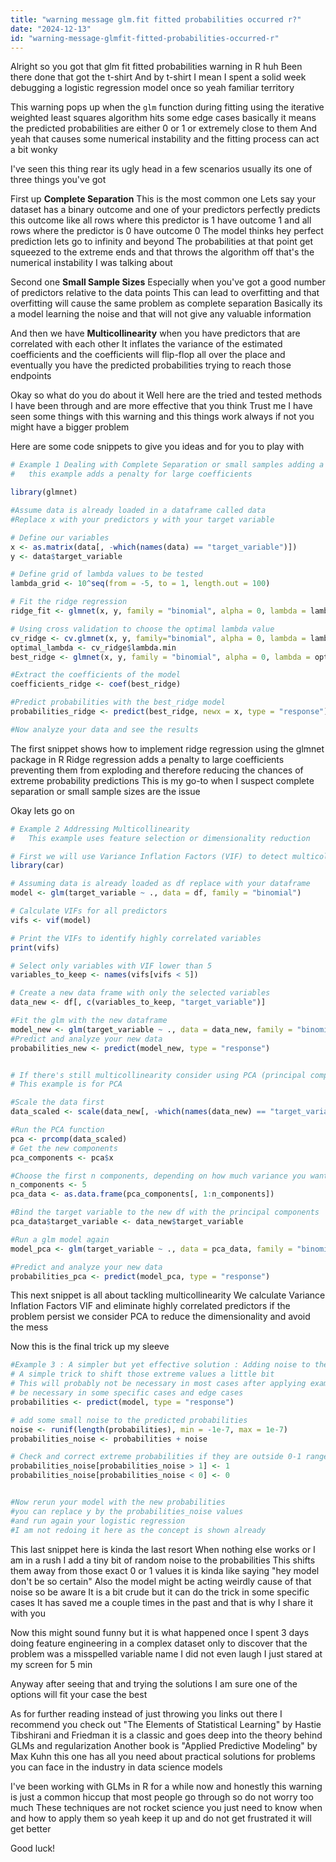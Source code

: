 ```yaml
---
title: "warning message glm.fit fitted probabilities occurred r?"
date: "2024-12-13"
id: "warning-message-glmfit-fitted-probabilities-occurred-r"
---
```


Alright so you got that glm fit fitted probabilities warning in R huh Been there done that got the t-shirt And by t-shirt I mean I spent a solid week debugging a logistic regression model once so yeah familiar territory

This warning pops up when the `glm` function during fitting using the iterative weighted least squares algorithm hits some edge cases basically it means the predicted probabilities are either 0 or 1 or extremely close to them And yeah that causes some numerical instability and the fitting process can act a bit wonky

I've seen this thing rear its ugly head in a few scenarios usually its one of three things you've got

First up **Complete Separation** This is the most common one Lets say your dataset has a binary outcome and one of your predictors perfectly predicts this outcome like all rows where this predictor is 1 have outcome 1 and all rows where the predictor is 0 have outcome 0 The model thinks hey perfect prediction lets go to infinity and beyond The probabilities at that point get squeezed to the extreme ends and that throws the algorithm off that's the numerical instability I was talking about

Second one **Small Sample Sizes** Especially when you've got a good number of predictors relative to the data points This can lead to overfitting and that overfitting will cause the same problem as complete separation Basically its a model learning the noise and that will not give any valuable information

And then we have **Multicollinearity** when you have predictors that are correlated with each other It inflates the variance of the estimated coefficients and the coefficients will flip-flop all over the place and eventually you have the predicted probabilities trying to reach those endpoints

Okay so what do you do about it Well here are the tried and tested methods I have been through and are more effective that you think Trust me I have seen some things with this warning and this things work always if not you might have a bigger problem

Here are some code snippets to give you ideas and for you to play with

```R
# Example 1 Dealing with Complete Separation or small samples adding a ridge penalty
#   this example adds a penalty for large coefficients

library(glmnet)

#Assume data is already loaded in a dataframe called data
#Replace x with your predictors y with your target variable

# Define our variables
x <- as.matrix(data[, -which(names(data) == "target_variable")])
y <- data$target_variable

# Define grid of lambda values to be tested
lambda_grid <- 10^seq(from = -5, to = 1, length.out = 100)

# Fit the ridge regression
ridge_fit <- glmnet(x, y, family = "binomial", alpha = 0, lambda = lambda_grid)

# Using cross validation to choose the optimal lambda value
cv_ridge <- cv.glmnet(x, y, family="binomial", alpha = 0, lambda = lambda_grid)
optimal_lambda <- cv_ridge$lambda.min
best_ridge <- glmnet(x, y, family = "binomial", alpha = 0, lambda = optimal_lambda)

#Extract the coefficients of the model
coefficients_ridge <- coef(best_ridge)

#Predict probabilities with the best_ridge model
probabilities_ridge <- predict(best_ridge, newx = x, type = "response")

#Now analyze your data and see the results

```
The first snippet shows how to implement ridge regression using the glmnet package in R Ridge regression adds a penalty to large coefficients preventing them from exploding and therefore reducing the chances of extreme probability predictions This is my go-to when I suspect complete separation or small sample sizes are the issue

Okay lets go on

```R
# Example 2 Addressing Multicollinearity
#   This example uses feature selection or dimensionality reduction

# First we will use Variance Inflation Factors (VIF) to detect multicollinearity
library(car)

# Assuming data is already loaded as df replace with your dataframe
model <- glm(target_variable ~ ., data = df, family = "binomial")

# Calculate VIFs for all predictors
vifs <- vif(model)

# Print the VIFs to identify highly correlated variables
print(vifs)

# Select only variables with VIF lower than 5
variables_to_keep <- names(vifs[vifs < 5])

# Create a new data frame with only the selected variables
data_new <- df[, c(variables_to_keep, "target_variable")]

#Fit the glm with the new dataframe
model_new <- glm(target_variable ~ ., data = data_new, family = "binomial")
#Predict and analyze your new data
probabilities_new <- predict(model_new, type = "response")


# If there's still multicollinearity consider using PCA (principal component analysis)
# This example is for PCA

#Scale the data first
data_scaled <- scale(data_new[, -which(names(data_new) == "target_variable")])

#Run the PCA function
pca <- prcomp(data_scaled)
# Get the new components
pca_components <- pca$x

#Choose the first n components, depending on how much variance you want to explain
n_components <- 5
pca_data <- as.data.frame(pca_components[, 1:n_components])

#Bind the target variable to the new df with the principal components
pca_data$target_variable <- data_new$target_variable

#Run a glm model again
model_pca <- glm(target_variable ~ ., data = pca_data, family = "binomial")

#Predict and analyze your new data
probabilities_pca <- predict(model_pca, type = "response")


```
This next snippet is all about tackling multicollinearity We calculate Variance Inflation Factors VIF and eliminate highly correlated predictors if the problem persist we consider PCA to reduce the dimensionality and avoid the mess

Now this is the final trick up my sleeve
```R
#Example 3 : A simpler but yet effective solution : Adding noise to the extreme values
# A simple trick to shift those extreme values a little bit
# This will probably not be necessary in most cases after applying examples 1 or 2 but might
# be necessary in some specific cases and edge cases
probabilities <- predict(model, type = "response")

# add some small noise to the predicted probabilities
noise <- runif(length(probabilities), min = -1e-7, max = 1e-7)
probabilities_noise <- probabilities + noise

# Check and correct extreme probabilities if they are outside 0-1 range
probabilities_noise[probabilities_noise > 1] <- 1
probabilities_noise[probabilities_noise < 0] <- 0


#Now rerun your model with the new probabilities
#you can replace y by the probabilities_noise values
#and run again your logistic regression
#I am not redoing it here as the concept is shown already


```
This last snippet here is kinda the last resort When nothing else works or I am in a rush I add a tiny bit of random noise to the probabilities This shifts them away from those exact 0 or 1 values it is kinda like saying "hey model don't be so certain" Also the model might be acting weirdly cause of that noise so be aware It is a bit crude but it can do the trick in some specific cases It has saved me a couple times in the past and that is why I share it with you

Now this might sound funny but it is what happened once I spent 3 days doing feature engineering in a complex dataset only to discover that the problem was a misspelled variable name I did not even laugh I just stared at my screen for 5 min

Anyway after seeing that and trying the solutions I am sure one of the options will fit your case the best

As for further reading instead of just throwing you links out there I recommend you check out "The Elements of Statistical Learning" by Hastie Tibshirani and Friedman it is a classic and goes deep into the theory behind GLMs and regularization Another book is "Applied Predictive Modeling" by Max Kuhn this one has all you need about practical solutions for problems you can face in the industry in data science models

I've been working with GLMs in R for a while now and honestly this warning is just a common hiccup that most people go through so do not worry too much These techniques are not rocket science you just need to know when and how to apply them so yeah keep it up and do not get frustrated it will get better

Good luck!
